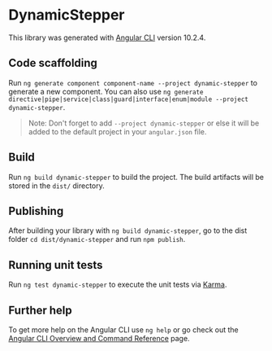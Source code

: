 # DynamicStepper

This library was generated with [Angular CLI](https://github.com/angular/angular-cli) version 10.2.4.

## Code scaffolding

Run `ng generate component component-name --project dynamic-stepper` to generate a new component. You can also use `ng generate directive|pipe|service|class|guard|interface|enum|module --project dynamic-stepper`.
> Note: Don't forget to add `--project dynamic-stepper` or else it will be added to the default project in your `angular.json` file. 

## Build

Run `ng build dynamic-stepper` to build the project. The build artifacts will be stored in the `dist/` directory.

## Publishing

After building your library with `ng build dynamic-stepper`, go to the dist folder `cd dist/dynamic-stepper` and run `npm publish`.

## Running unit tests

Run `ng test dynamic-stepper` to execute the unit tests via [Karma](https://karma-runner.github.io).

## Further help

To get more help on the Angular CLI use `ng help` or go check out the [Angular CLI Overview and Command Reference](https://angular.io/cli) page.
